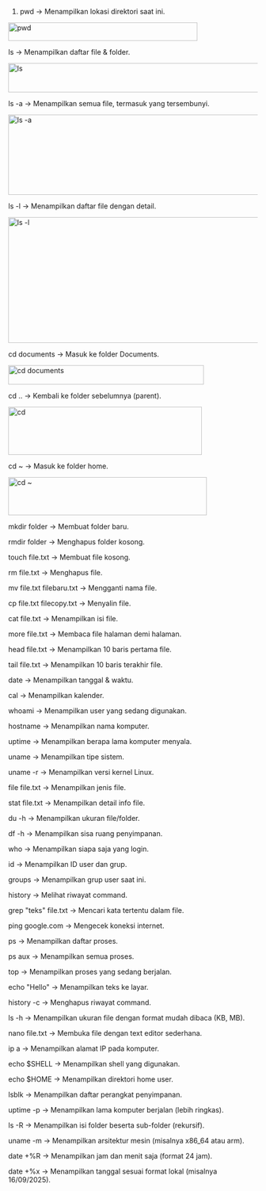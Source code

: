 1. pwd → Menampilkan lokasi direktori saat ini.
   
<img width="382" height="37" alt="pwd" src="https://github.com/user-attachments/assets/ec82feb6-2aa3-4b90-8a4f-61b8d22db4b7" />

ls → Menampilkan daftar file & folder.

<img width="757" height="59" alt="ls" src="https://github.com/user-attachments/assets/8beeb2e9-1c65-4942-9eb4-bc556efde3c6" />

ls -a → Menampilkan semua file, termasuk yang tersembunyi.

<img width="710" height="162" alt="ls -a" src="https://github.com/user-attachments/assets/9ee6c19d-2ada-4a8f-9b13-78767a3838d3" />

ls -l → Menampilkan daftar file dengan detail.

<img width="511" height="254" alt="ls -l" src="https://github.com/user-attachments/assets/9dc0418c-f26b-4aae-ab0b-f9375eff1e0e" />

cd documents → Masuk ke folder Documents.

<img width="395" height="39" alt="cd documents" src="https://github.com/user-attachments/assets/ed29b218-4a7f-482b-abf9-b0f93aa4faab" />

cd .. → Kembali ke folder sebelumnya (parent).

<img width="391" height="97" alt="cd " src="https://github.com/user-attachments/assets/1f5a3492-1bf1-473a-a679-a5964034ff21" />

cd ~ → Masuk ke folder home.

<img width="401" height="77" alt="cd ~" src="https://github.com/user-attachments/assets/753c54bb-4055-4f2e-90b5-d6a22070861a" />

mkdir folder → Membuat folder baru.


rmdir folder → Menghapus folder kosong.

touch file.txt → Membuat file kosong.

rm file.txt → Menghapus file.

mv file.txt filebaru.txt → Mengganti nama file.

cp file.txt filecopy.txt → Menyalin file.

cat file.txt → Menampilkan isi file.

more file.txt → Membaca file halaman demi halaman.

head file.txt → Menampilkan 10 baris pertama file.

tail file.txt → Menampilkan 10 baris terakhir file.

date → Menampilkan tanggal & waktu.

cal → Menampilkan kalender.

whoami → Menampilkan user yang sedang digunakan.

hostname → Menampilkan nama komputer.

uptime → Menampilkan berapa lama komputer menyala.

uname → Menampilkan tipe sistem.

uname -r → Menampilkan versi kernel Linux.

file file.txt → Menampilkan jenis file.

stat file.txt → Menampilkan detail info file.

du -h → Menampilkan ukuran file/folder.

df -h → Menampilkan sisa ruang penyimpanan.

who → Menampilkan siapa saja yang login.

id → Menampilkan ID user dan grup.

groups → Menampilkan grup user saat ini.

history → Melihat riwayat command.

grep "teks" file.txt → Mencari kata tertentu dalam file.

ping google.com → Mengecek koneksi internet.

ps → Menampilkan daftar proses.

ps aux → Menampilkan semua proses.

top → Menampilkan proses yang sedang berjalan.

echo "Hello" → Menampilkan teks ke layar.

history -c → Menghapus riwayat command.

ls -h → Menampilkan ukuran file dengan format mudah dibaca (KB, MB).

nano file.txt → Membuka file dengan text editor sederhana.

ip a → Menampilkan alamat IP pada komputer.

echo $SHELL → Menampilkan shell yang digunakan.

echo $HOME → Menampilkan direktori home user.

lsblk → Menampilkan daftar perangkat penyimpanan.

uptime -p → Menampilkan lama komputer berjalan (lebih ringkas).

ls -R → Menampilkan isi folder beserta sub-folder (rekursif).

uname -m → Menampilkan arsitektur mesin (misalnya x86_64 atau arm).

date +%R → Menampilkan jam dan menit saja (format 24 jam).

date +%x → Menampilkan tanggal sesuai format lokal (misalnya 16/09/2025).
